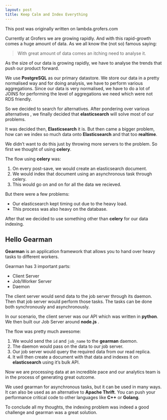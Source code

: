 ```yaml
---
layout: post
title: Keep Calm and Index Everything
---
```


This post was originally written on lambda.grofers.com


Currently at Grofers we are growing rapidly. And with this rapid-growth comes a huge amount of data. As we all know the (not so) famous saying:

> With great amount of data comes an itching need to analyse it.

As the size of our data is growing rapidly, we have to analyse the trends that push our product forward.

We use **PostgreSQL** as our primary datastore. We store our data in a pretty normalised way and for doing analysis, we have to perform various aggregations. Since our data is very normalised, we have to do a lot of JOINS for performing the level of aggregations we need which were not RDS friendly.

So we decided to search for alternatives. After pondering over various alternatives , we finally decided that **elasticsearch** will solve most of our problems.

It was decided then, **Elasticsearch** it is. But then came a bigger problem, how can we index so much data onto **Elasticsearch** and that too **realtime**.

We didn’t want to do this just by throwing more servers to the problem. So first we thought of using **celery**.

The flow using **celery** was:

1. On every post-save, we would create an elasticsearch document.
2. We would index that document using an asynchronous task through celery.
3. This would go on and on for all the data we recieved.

But there were a few problems:
* Our elasticsearch kept timing out due to the heavy load.
* This process was also heavy on the database.

After that we decided to use something other than **celery** for our data indexing.

## Hello Gearman
**Gearman** is an application framework that allows you to hand over heavy tasks to different workers.

Gearman has 3 important parts:
* Client Server
* Job/Worker Server
* Daemon

The client server would send data to the job server through its daemon. Then that job server would perform those tasks. The tasks can be done both synchronously and asynchronously.

In our scenario, the client server was our API which was written in **python**. We then built our Job Server around **node.js** .

The flow was pretty much awesome:

1. We would send the `id` and `job_name` to the **gearman** daemon.
2. The daemon would pass on the data to our job server.
3. Our job server would query the required data from our read replica.
4. It will then create a document with that data and indexes it on **elasticsearch** using it’s bulk API.

Now we are processing data at an incredible pace and our analytics team is in the process of generating great outcome.

We used gearman for asynchronous tasks, but it can be used in many ways. It can also be used as an alternative to **Apache Thrift**. You can push your performance critical code to other languages like **C++** or **Golang**.

To conclude all my thoughts, the indexing problem was indeed a good challenge and gearman was a great solution.
